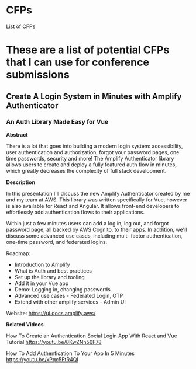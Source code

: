 # CFPs
List of CFPs


# These are a list of potential CFPs that I can use for conference submissions

## Create A Login System in Minutes with Amplify Authenticator
### An Auth Library Made Easy for Vue


**Abstract**

There is a lot that goes into building a modern login system: accessibility, user authentication and authorization, forgot your password pages, one time passwords, security and more! The Amplify Authenticator library allows users to create and deploy a fully featured auth flow in minutes, which greatly decreases the complexity of full stack development.


**Description**

In this presentation I'll discuss the new Amplify Authenticator created by me and  my team at AWS. This library was written specifically for Vue, however is also available for React and Angular. It allows front-end developers to effortlessly add authentication flows to their applications. 

Within just a few minutes users can add a log in, log out, and forgot password page, all backed by AWS Cognito, to their apps. In addition, we'll discuss some advanced use cases, including multi-factor authentication, one-time password, and federated logins.

Roadmap:

* Introduction to Amplify
* What is Auth and best practices
* Set up the library and tooling
* Add it in your Vue app
* Demo: Logging in, changing passwords
* Advanced use cases - Federated Login, OTP
* Extend with other amplify services - Admin UI

Website: https://ui.docs.amplify.aws/

**Related Videos**

How To Create an Authentication Social Login App With React and Vue Tutorial
https://youtu.be/8KwZNn56F78

How To Add Authentication To Your App In 5 Minutes
https://youtu.be/xPqc5FtR4QI
